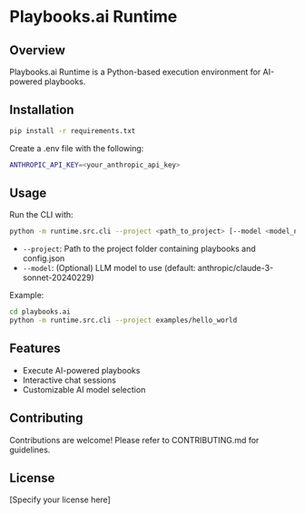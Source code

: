 # Playbooks.ai Runtime

## Overview
Playbooks.ai Runtime is a Python-based execution environment for AI-powered playbooks.

## Installation
```bash
pip install -r requirements.txt
```

Create a .env file with the following:
```bash
ANTHROPIC_API_KEY=<your_anthropic_api_key>
```

## Usage
Run the CLI with:
```bash
python -m runtime.src.cli --project <path_to_project> [--model <model_name>]
```

- `--project`: Path to the project folder containing playbooks and config.json
- `--model`: (Optional) LLM model to use (default: anthropic/claude-3-sonnet-20240229)

Example:
```bash
cd playbooks.ai
python -m runtime.src.cli --project examples/hello_world
```

## Features
- Execute AI-powered playbooks
- Interactive chat sessions
- Customizable AI model selection

## Contributing
Contributions are welcome! Please refer to CONTRIBUTING.md for guidelines.

## License
[Specify your license here]